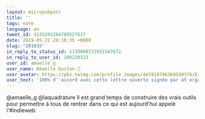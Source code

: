 ```yaml
---
layout: micropubpost
title: ''
tags: note
language: en
tweet_id: 1131291284780527617
date: 2019-05-22 20:10:35 +0000
slug: '201035'
in_reply_to_status_id: 1130800713951567872
in_reply_to_user_id: 100230323
user_id: amaelle_g
user_name: Amaelle Guiton 📡
user_avatar: https://pbs.twimg.com/profile_images/445918746360549376/ErbPBUNM.jpeg
user_text: '100% d''accord avec cette lettre ouverte signée par 45 organisations dont <a href="/laquadrature" class="twitter-atreply pretty-link js-nav" dir="ltr" data-mentioned-user-id="21179585"><s>@</s><b>laquadrature</b></a>, qui appelle le législateur à imposer l''interopérabilité aux grandes plateformes<a href="https://t.co/jfabvW2zxC" rel="nofollow noopener" dir="ltr" data-expanded-url="https://www.laquadrature.net/2019/05/21/pour-linteroperabilite-des-geants-du-web-lettre-commune-de-45-organisations/" class="twitter-timeline-link u-hidden" target="_blank" title="https://www.laquadrature.net/2019/05/21/pour-linteroperabilite-des-geants-du-web-lettre-commune-de-45-organisations/"><span class="tco-ellipsis"></span><span class="invisible">https://www.</span><span class="js-display-url">laquadrature.net/2019/05/21/pou</span><span class="invisible">r-linteroperabilite-des-geants-du-web-lettre-commune-de-45-organisations/</span><span class="tco-ellipsis"><span class="invisible"> </span>…</span></a>'
---
```

@amaelle_g @laquadrature Il est grand temps de construire des vrais outils pour permettre à tous de rentrer dans ce qui est aujourd'hui appelé l'#indieweb
